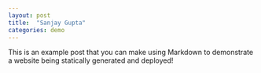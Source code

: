 ```yaml
---
layout: post
title:  "Sanjay Gupta"
categories: demo
---
```


This is an example post that you can make using Markdown to demonstrate a website being statically generated and deployed!
